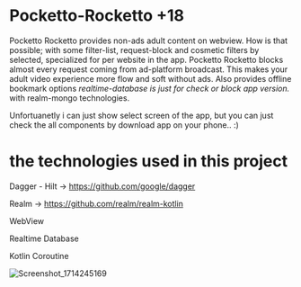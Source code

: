 # Pocketto-Rocketto +18
Pocketto Rocketto provides non-ads adult content on webview.
How is that possible; with some filter-list, request-block and cosmetic filters by selected, specialized for per website in the app.
Pocketto Rocketto blocks almost every request coming from ad-platform broadcast. This makes your adult video experience more flow and soft without ads.
Also provides offline bookmark options *realtime-database is just for check or block app version.* with realm-mongo technologies.

Unfortuanetly i can just show select screen of the app, but you can just check the all components by download app on your phone.. :)

# the technologies used in this project
Dagger - Hilt -> https://github.com/google/dagger

Realm -> https://github.com/realm/realm-kotlin

WebView

Realtime Database

Kotlin Coroutine

![Screenshot_1714245169](https://github.com/yucOx/Pocketto-Rocketto/assets/73720000/55c57000-895b-4a09-881d-8470c3cbc11c)
